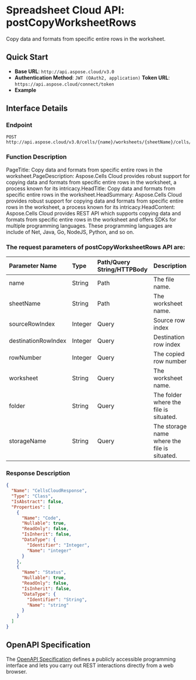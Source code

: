 # **Spreadsheet Cloud API: postCopyWorksheetRows**

Copy data and formats from specific entire rows in the worksheet. 


## **Quick Start**

- **Base URL**: `http://api.aspose.cloud/v3.0`
- **Authentication Method**: `JWT (OAuth2, application)`  **Token URL**: `https://api.aspose.cloud/connect/token`
- **Example** 

## **Interface Details**

### **Endpoint** 

```
POST http://api.aspose.cloud/v3.0/cells/{name}/worksheets/{sheetName}/cells/rows/copy
```
### **Function Description**
PageTitle: Copy data and formats from specific entire rows in the worksheet.PageDescription: Aspose.Cells Cloud provides robust support for copying data and formats from specific entire rows in the worksheet, a process known for its intricacy.HeadTitle: Copy data and formats from specific entire rows in the worksheet.HeadSummary: Aspose.Cells Cloud provides robust support for copying data and formats from specific entire rows in the worksheet, a process known for its intricacy.HeadContent: Aspose.Cells Cloud provides REST API which supports copying data and formats from specific entire rows in the worksheet and offers SDKs for multiple programming languages. These programming languages are include of Net, Java, Go, NodeJS, Python, and so on.

### The request parameters of **postCopyWorksheetRows** API are: 

| Parameter Name | Type | Path/Query String/HTTPBody | Description | 
| :- | :- | :- |:- | 
|name|String|Path|The file name.|
|sheetName|String|Path|The worksheet name.|
|sourceRowIndex|Integer|Query|Source row index|
|destinationRowIndex|Integer|Query|Destination row index|
|rowNumber|Integer|Query|The copied row number|
|worksheet|String|Query|The worksheet name.|
|folder|String|Query|The folder where the file is situated.|
|storageName|String|Query|The storage name where the file is situated.|

### **Response Description**
```json
{
  "Name": "CellsCloudResponse",
  "Type": "Class",
  "IsAbstract": false,
  "Properties": [
    {
      "Name": "Code",
      "Nullable": true,
      "ReadOnly": false,
      "IsInherit": false,
      "DataType": {
        "Identifier": "Integer",
        "Name": "integer"
      }
    },
    {
      "Name": "Status",
      "Nullable": true,
      "ReadOnly": false,
      "IsInherit": false,
      "DataType": {
        "Identifier": "String",
        "Name": "string"
      }
    }
  ]
}
```


## OpenAPI Specification

The [OpenAPI Specification](https://reference.aspose.cloud/cells/#/CellsController/PostCopyWorksheetRows) defines a publicly accessible programming interface and lets you carry out REST interactions directly from a web browser.

